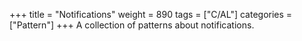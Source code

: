 +++
title = "Notifications"
weight = 890
tags = ["C/AL"]
categories = ["Pattern"]
+++
A collection of patterns about notifications.
